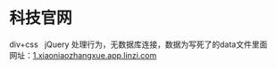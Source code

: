 # 科技官网<br>
div+css   jQuery 处理行为，无数据库连接，数据为写死了的data文件里面<br>
网址：[1.xiaoniaozhangxue.app.linzi.com](1.xiaoniaozhangxue.app.linzi.com)
